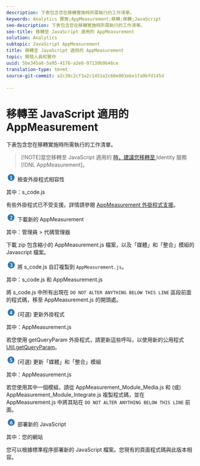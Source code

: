 ```yaml
---
description: 下表包含您在移轉實施時所需執行的工作清單。
keywords: Analytics 實施;AppMeasurement;移轉;移轉;JavaScript
seo-description: 下表包含您在移轉實施時所需執行的工作清單。
seo-title: 移轉至 JavaScript 適用的 AppMeasurement
solution: Analytics
subtopic: JavaScript AppMeasurement
title: 移轉至 JavaScript 適用的 AppMeasurement
topic: 開發人員和實作
uuid: 5be345a8-5a95-4176-a2e6-97139b9b46ce
translation-type: tm+mt
source-git-commit: a2c38c2cf3a2c1451e2c60e003ebe1fa9bfd145d

---
```



# 移轉至 JavaScript 適用的 AppMeasurement

下表包含您在移轉實施時所需執行的工作清單。

> [!NOTE]當您移轉至 JavaScript 適用的 [ 時，建議您移轉至 ](../../../implement/js-implementation/c-unique-visitors/visid-service.md#concept_230F8759826E47789EA8DEE08FA09B07)Identity 服務[!DNL AppMeasurement]。

![](assets/step1_icon.png) 檢查外掛程式相容性

其中：s\_code.js

有些外掛程式已不受支援。詳情請參閱 [AppMeasurement 外掛程式支援](../../../implement/js-implementation/c-appmeasurement-js/plugins-support.md#concept_E31A189BC8A547738666EB5E00D2252A)。

![](assets/step2_icon.png) 下載新的 AppMeasurement

其中：管理員 &gt; 代碼管理器

下載 zip 包含縮小的 AppMeasurement.js 檔案，以及「媒體」和「整合」模組的 Javascript 檔案。

![](assets/step3_icon.png) 將 s\_code.js 自訂複製到 `AppMeasurement.js`。

其中：s\_code.js 和 AppMeasurement.js

將 s\_code.js 中所有出現在 `DO NOT ALTER ANYTHING BELOW THIS LINE` 區段前面的程式碼，移至 AppMeasurement.js 的開頭處。

![](assets/step4_icon.png) (可選) 更新外掛程式

其中：AppMeasurement.js

若您使用 getQueryParam 外掛程式，請更新這些呼叫，以使用新的公用程式 [Util.getQueryParam](../../../implement/js-implementation/util-getqueryparam.md#concept_763AD2621BB44A3990204BE72D3C9FA5)。

![](assets/step5_icon.png) (可選) 更新「媒體」和「整合」模組

其中：AppMeasurement.js

若您使用其中一個模組，請從 AppMeasurement\_Module\_Media.js 和 (或) AppMeasurement\_Module\_Integrate.js 複製程式碼，並在 AppMeasurement.js 中將其貼在 `DO NOT ALTER ANYTHING BELOW THIS LINE` 前面。

![](assets/step6_icon.png) 部署新的 JavaScript

其中：您的網站

您可以根據標準程序部署新的 JavaScript 檔案。您現有的頁面程式碼與此版本相容。